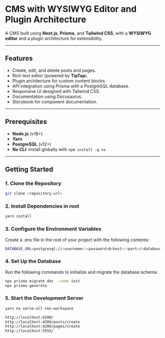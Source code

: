 # CMS with WYSIWYG Editor and Plugin Architecture

A CMS built using **Next.js**, **Prisma**, and **Tailwind CSS**, with a **WYSIWYG editor** and a plugin architecture for extensibility.

---

## Features

- Create, edit, and delete posts and pages.
- Rich text editor (powered by **TipTap**).
- Plugin architecture for custom content blocks.
- API integration using Prisma with a PostgreSQL database.
- Responsive UI designed with Tailwind CSS.
- Documentation using Docusaurus.
- Storybook for component documentation.

---

## Prerequisites

- **Node.js** (v18+)
- **Yarn**
- **PostgreSQL** (v12+)
- **Nx CLI**: Install globally with `npm install -g nx`

---

## Getting Started

### 1. Clone the Repository
```bash
git clone <repository-url>
```

### 2. Install Dependencies in root
```bash
yarn install
```

### 3. Configure the Environment Variables
Create a .env file in the root of your project with the following contents:
```bash
DATABASE_URL=postgresql://<username>:<password>@<host>:<port>/<database>
```



### 4. Set Up the Database
Run the following commands to initialize and migrate the database schema:
```bash
npx prisma migrate dev --name init
npx prisma generate
```

###  5. Start the Development Server
```bash
yarn nx serve-all cms-workspace
```
```bash
http://localhost:4200/
http://localhost:4200/posts/create
http://localhost:4200/pages/create
http://localhost:5555/
```
